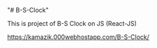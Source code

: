 "# B-S-Clock" 

This is project of B-S Clock on JS (React-JS)


https://kamazik.000webhostapp.com/B-S-Clock/